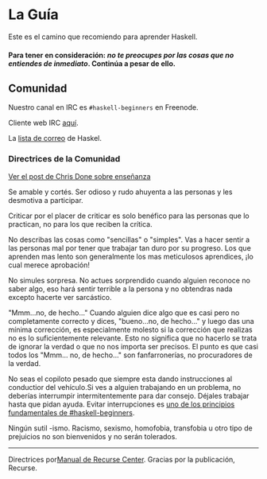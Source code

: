 # La Guía

Este es el camino que recomiendo para aprender Haskell.


#### Para tener en consideración: *no te preocupes por las cosas que no entiendes de inmediato*. Continúa a pesar de ello.

## Comunidad

Nuestro canal en IRC es `#haskell-beginners` en Freenode.

Cliente web IRC [aquí](http://webchat.freenode.net/).

La [lista de correo](https://wiki.haskell.org/Mailing_lists) de Haskel.

### Directrices de la Comunidad
[Ver el post de Chris Done sobre enseñanza](http://chrisdone.com/posts/teaching)

Se amable y cortés. Ser odioso y rudo ahuyenta a las personas y les desmotiva a participar.

Criticar por el placer de criticar es solo benéfico para las personas que lo practican, no para los que reciben la crítica.

No describas las cosas como "sencillas" o "simples". Vas a hacer sentir a las personas mal por tener que trabajar tan duro por su progreso. Los que aprenden mas lento son generalmente los mas meticulosos aprendices, ¡lo cual merece aprobación!

No simules sorpresa. No actues sorprendido cuando alguien reconoce no saber algo, eso hará sentir terrible a la persona y no obtendras nada excepto hacerte ver sarcástico.

"Mmm...no, de hecho..." Cuando alguien dice algo que es casi pero no completamente correcto y dices, "bueno...no, de hecho..." y luego das una mínima corrección, es especialmente molesto si la corrección que realizas no es lo suficientemente relevante. Esto no significa que no hacerlo se trata de ignorar la verdad o que no nos importa ser precisos. El punto es que casi todos los "Mmm... no, de hecho..." son fanfarronerías, no procuradores de la verdad. 

No seas el copiloto pesado que siempre esta dando instrucciones al conductior del vehículo.Si ves a alguien trabajando en un problema, no deberías interrumpir intermitentemente para dar consejo. Déjales trabajar hasta que pidan ayuda. Evitar interrupciones es [uno de los principios fundamentales de #haskell-beginners](http://chrisdone.com/posts/teaching).


Ningún sutil -ismo. Racismo, sexismo, homofobia, transfobia u otro tipo de prejuicios no son bienvenidos y no serán tolerados.

---

Directrices por[Manual de Recurse Center](https://www.recurse.com/manual). Gracias por la publicación, Recurse.
